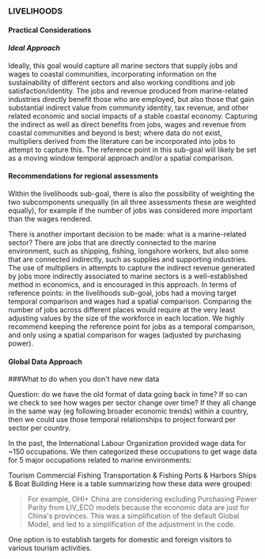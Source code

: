 ### **LIVELIHOODS**
#### Practical Considerations

#### *Ideal Approach*

Ideally, this goal would capture all marine sectors that supply jobs and wages to coastal communities, incorporating information on the sustainability of different sectors and also working conditions and job satisfaction/identity. The jobs and revenue produced from marine-related industries directly benefit those who are employed, but also those that gain substantial indirect value from community identity, tax revenue, and other related economic and social impacts of a stable coastal economy. Capturing the indirect as well as direct benefits from jobs, wages and revenue from coastal communities and beyond is best; where data do not exist, multipliers derived from the literature can be incorporated into jobs to attempt to capture this. The reference point in this sub-goal will likely be set as a moving window temporal approach and/or a spatial comparison.

#### Recommendations for regional assessments

Within the livelihoods sub-goal, there is also the possibility of weighting the two subcomponents unequally (in all three assessments these are weighted equally), for example if the number of jobs was considered more important than the wages rendered.

There is another important decision to be made: what is a marine-related sector? There are jobs that are directly connected to the marine environment, such as shipping, fishing, longshore workers, but also some that are connected indirectly, such as supplies and supporting industries. The use of multipliers in attempts to capture the indirect revenue generated by jobs more indirectly associated to marine sectors is a well-established method in economics, and is encouraged in this approach. In terms of reference points: in the livelihoods sub-goal, jobs had a moving target temporal comparison and wages had a spatial comparison. Comparing the number of jobs across different places would require at the very least adjusting values by the size of the workforce in each location. We highly recommend keeping the reference point for jobs as a temporal comparison, and only using a spatial comparison for wages (adjusted by purchasing power).

#### Global Data Approach

###What to do when you don't have new data

Question: do we have the old format of data going back in time? If so can we check to see how wages per sector change over time? If they all change in the same way (eg following broader economic trends) within a country, then we could use those temporal relationships to project forward per sector per country.


<!---From #438--->

In the past, the International Labour Organization provided wage data for ~150 occupations. We then categorized these occupations to get wage data for 5 major occupations related to marine environments:

Tourism
Commercial Fishing
Transportation & Fishing
Ports & Harbors
Ships & Boat Building
Here is a table summarizing how these data were grouped:

<!---From China example--->

> For example, OHI+ China are considering excluding Purchasing Power Parity from LIV_ECO models because the economic data are just for China's provinces. This was a simplification of the default Global Model, and led to a simplification of the adjustment in the code.

<!---Example--->

One option is to establish targets for domestic and foreign visitors to various tourism activities. 
